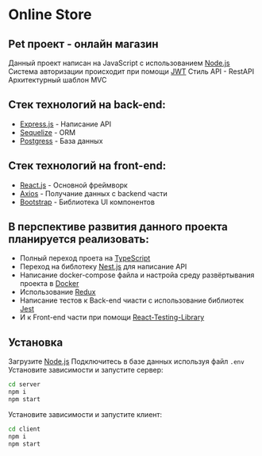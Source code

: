 # Online Store
## Pet проект - онлайн магазин

Данный проект написан на JavaScript с использованием [Node.js](https://nodejs.org)
Система авторизации происходит при помощи [JWT](https://jwt.io)
Стиль API - RestAPI
Архитектурный шаблон MVC

## Стек технологий на back-end:
- [Express.js](https://sequelize.org) - Написание API
- [Sequelize](https://expressjs.com) - ORM
- [Postgress](https://www.postgresql.org) - База данных

## Стек технологий на front-end:
- [React.js](https://react.dev) - Основной фреймворк
- [Axios](https://axios-http.com) - Получание данных с backend части
- [Bootstrap](https://getbootstrap.com) - Библиотека UI компонентов

## В перспективе развития данного проекта планируется реализовать:
- Полный переход проета на [TypeScript](https://www.typescriptlang.org)
- Переход на библотеку [Nest.js](https://nestjs.com/) для написание API
- Написание docker-compose файла и настройа среду развёртывания проекта в [Docker](https://www.docker.com)
- Использование [Redux](https://redux.js.org)
- Написание тестов к Back-end чиасти с использование библиотек [Jest](https://jestjs.io)
- И к Front-end части при помощи [React-Testing-Library](https://testing-library.com)

## Установка
Загрузите [Node.js](https://nodejs.org/)
Подключитесь в базе данных используя файл ```.env```
Установите зависимости и запустите сервер:
```sh
cd server
npm i
npm start
```
Установите зависимости и запустите клиент:
```sh
cd client
npm i
npm start
```
